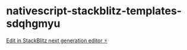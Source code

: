 # nativescript-stackblitz-templates-sdqhgmyu

[Edit in StackBlitz next generation editor ⚡️](https://stackblitz.com/~/github.com/yashpalsingh7616/nativescript-stackblitz-templates-sdqhgmyu)
